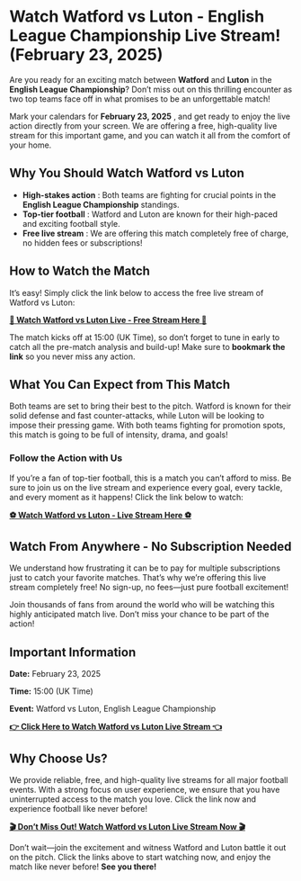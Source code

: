 # Watch Watford vs Luton - English League Championship Live Stream! (February 23, 2025)

Are you ready for an exciting match between **Watford** and **Luton** in the **English League Championship**? Don’t miss out on this thrilling encounter as two top teams face off in what promises to be an unforgettable match!

Mark your calendars for **February 23, 2025** , and get ready to enjoy the live action directly from your screen. We are offering a free, high-quality live stream for this important game, and you can watch it all from the comfort of your home.

## Why You Should Watch Watford vs Luton

- **High-stakes action** : Both teams are fighting for crucial points in the **English League Championship** standings.
- **Top-tier football** : Watford and Luton are known for their high-paced and exciting football style.
- **Free live stream** : We are offering this match completely free of charge, no hidden fees or subscriptions!

## How to Watch the Match

It’s easy! Simply click the link below to access the free live stream of Watford vs Luton:

[**🎥 Watch Watford vs Luton Live - Free Stream Here 🎥**](https://tinyurl.com/livestreamfreeo?st=Watford+vs+Luton&si=gh)

The match kicks off at 15:00 (UK Time), so don’t forget to tune in early to catch all the pre-match analysis and build-up! Make sure to **bookmark the link** so you never miss any action.

## What You Can Expect from This Match

Both teams are set to bring their best to the pitch. Watford is known for their solid defense and fast counter-attacks, while Luton will be looking to impose their pressing game. With both teams fighting for promotion spots, this match is going to be full of intensity, drama, and goals!

### Follow the Action with Us

If you’re a fan of top-tier football, this is a match you can’t afford to miss. Be sure to join us on the live stream and experience every goal, every tackle, and every moment as it happens! Click the link below to watch:

[**⚽ Watch Watford vs Luton - Live Stream Here ⚽**](https://tinyurl.com/livestreamfreeo?st=Watford+vs+Luton&si=gh)

## Watch From Anywhere - No Subscription Needed

We understand how frustrating it can be to pay for multiple subscriptions just to catch your favorite matches. That’s why we’re offering this live stream completely free! No sign-up, no fees—just pure football excitement!

Join thousands of fans from around the world who will be watching this highly anticipated match live. Don’t miss your chance to be part of the action!

## Important Information

**Date:** February 23, 2025

**Time:** 15:00 (UK Time)

**Event:** Watford vs Luton, English League Championship

[**👉 Click Here to Watch Watford vs Luton Live Stream 👈**](https://tinyurl.com/livestreamfreeo?st=Watford+vs+Luton&si=gh)

## Why Choose Us?

We provide reliable, free, and high-quality live streams for all major football events. With a strong focus on user experience, we ensure that you have uninterrupted access to the match you love. Click the link now and experience football like never before!

[**🎬 Don’t Miss Out! Watch Watford vs Luton Live Stream Now 🎬**](https://tinyurl.com/livestreamfreeo?st=Watford+vs+Luton&si=gh)

Don’t wait—join the excitement and witness Watford and Luton battle it out on the pitch. Click the links above to start watching now, and enjoy the match like never before! **See you there!**
